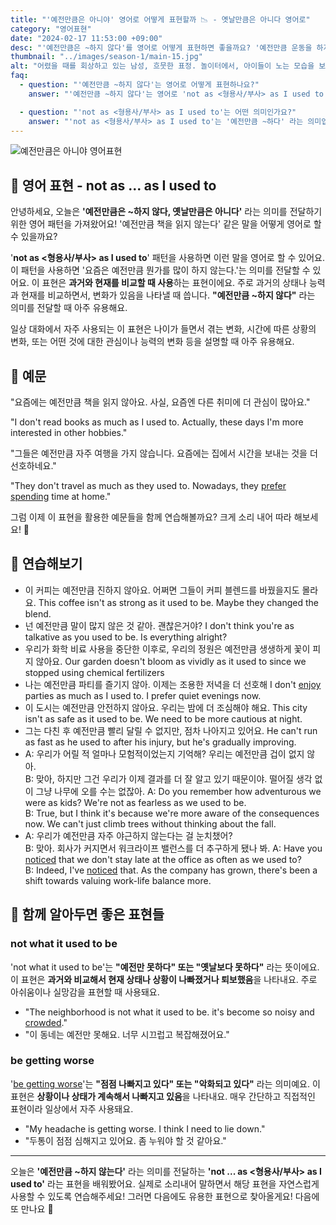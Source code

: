 ```yaml
---
title: "'예전만큼은 아니야' 영어로 어떻게 표현할까 📉 - 옛날만큼은 아니다 영어로"
category: "영어표현"
date: "2024-02-17 11:53:00 +09:00"
desc: "'예전만큼은 ~하지 않다'를 영어로 어떻게 표현하면 좋을까요? '예전만큼 운동을 하지 않아', '예전만큼 영화를 보지 않아' 등을 영어로 표현하는 법을 배워봅시다. 다양한 예문을 통해서 연습하고 본인의 표현으로 만들어 보세요."
thumbnail: "../images/season-1/main-15.jpg"
alt: "어렸을 때를 회상하고 있는 남성, 흐뭇한 표정. 놀이터에서, 아이들이 노는 모습을 보고있음"
faq:
  - question: "'예전만큼 ~하지 않다'는 영어로 어떻게 표현하나요?"
    answer: "'예전만큼 ~하지 않다'는 영어로 'not as <형용사/부사> as I used to be'로 표현할 수 있습니다. 예를 들어, '나는 예전만큼 활기차지 않아'는 'I'm not as energetic as I used to be'라고 말할 수 있습니다."

  - question: "'not as <형용사/부사> as I used to'는 어떤 의미인가요?"
    answer: "'not as <형용사/부사> as I used to'는 '예전만큼 ~하다' 라는 의미입니다. 과거와 현재의 상태나 능력을 비교할 때 사용합니다."
---
```


![예전만큼은 아니야 영어표현](../images/season-1/main-15.jpg)

## 🌟 영어 표현 - not as ... as I used to

안녕하세요, 오늘은 **'예전만큼은 \~하지 않다, 옛날만큼은 아니다'** 라는 의미를 전달하기 위한 영어 패턴을 가져왔어요! '예전만큼 책을 읽지 않는다' 같은 말을 어떻게 영어로 할 수 있을까요?

'**not as <형용사/부사> as I used to**' 패턴을 사용하면 이런 말을 영어로 할 수 있어요. 이 패턴을 사용하면 '요즘은 예전만큼 뭔가를 많이 하지 않는다.'는 의미를 전달할 수 있어요. 이 표현은 **과거와 현재를 비교할 때 사용**하는 표현이에요. 주로 과거의 상태나 능력과 현재를 비교하면서, 변화가 있음을 나타낼 때 씁니다. **"예전만큼 ~하지 않다"** 라는 의미를 전달할 때 아주 유용해요.

일상 대화에서 자주 사용되는 이 표현은 나이가 들면서 겪는 변화, 시간에 따른 상황의 변화, 또는 어떤 것에 대한 관심이나 능력의 변화 등을 설명할 때 아주 유용해요.

## 📖 예문

"요즘에는 예전만큼 책을 읽지 않아요. 사실, 요즘엔 다른 취미에 더 관심이 많아요."

"I don't read books as much as I used to. Actually, these days I'm more interested in other hobbies."

"그들은 예전만큼 자주 여행을 가지 않습니다. 요즘에는 집에서 시간을 보내는 것을 더 선호하네요."

"They don't travel as much as they used to. Nowadays, they [prefer](/blog/in-english/191.prefer/) [spending](/blog/in-english/258.spend/) time at home."

그럼 이제 이 표현을 활용한 예문들을 함께 연습해볼까요? 크게 소리 내어 따라 해보세요! 🎉

## 💬 연습해보기

<ul data-interactive-list>
  <li data-interactive-item>
    <span data-toggler>이 커피는 예전만큼 진하지 않아요. 어쩌면 그들이 커피 블렌드를 바꿨을지도 몰라요.</span>
    <span data-answer>This coffee isn't as strong as it used to be. Maybe they changed the blend.</span>
  </li>
  <li data-interactive-item>
    <span data-toggler>넌 예전만큼 말이 많지 않은 것 같아. 괜찮은거야?</span>
    <span data-answer>I don't think you're as talkative as you used to be. Is everything alright?</span>
  </li>
  <li data-interactive-item>
    <span data-toggler>우리가 화학 비료 사용을 중단한 이후로, 우리의 정원은 예전만큼 생생하게 꽃이 피지 않아요.</span>
    <span data-answer>Our garden doesn't bloom as vividly as it used to since we stopped using chemical fertilizers</span>
  </li>
  <li data-interactive-item>
    <span data-toggler>나는 예전만큼 파티를 즐기지 않아. 이제는 조용한 저녁을 더 선호해</span>
    <span data-answer>I don't <a href="/blog/in-english/128.enjoy-ing/">enjoy</a> parties as much as I used to. I prefer quiet evenings now.</span>
  </li>
  <li data-interactive-item>
    <span data-toggler>이 도시는 예전만큼 안전하지 않아요. 우리는 밤에 더 조심해야 해요.</span>
    <span data-answer>This city isn't as safe as it used to be. We need to be more cautious at night.</span>
  </li>
  <li data-interactive-item>
    <span data-toggler>그는 다친 후 예전만큼 빨리 달릴 수 없지만, 점차 나아지고 있어요.</span>
    <span data-answer>He can't run as fast as he used to after his injury, but he's gradually improving.</span>
  </li>
  <li data-interactive-item>
    <span data-toggler>A: 우리가 어릴 적 얼마나 모험적이었는지 기억해? 우리는 예전만큼 겁이 없지 않아.<br>B: 맞아, 하지만 그건 우리가 이제 결과를 더 잘 알고 있기 때문이야. 떨어질 생각 없이 그냥 나무에 오를 수는 없잖아.</span>
    <span data-answer>A: Do you remember how adventurous we were as kids? We're not as fearless as we used to be.<br>B: True, but I think it's because we're more aware of the consequences now. We can't just climb trees without thinking about the fall.</span>
  </li>
  <li data-interactive-item>
    <span data-toggler>A: 우리가 예전만큼 자주 야근하지 않는다는 걸 눈치챘어?<br>B: 맞아. 회사가 커지면서 워크라이프 밸런스를 더 추구하게 됐나 봐.</span>
    <span data-answer>A: Have you <a href="/blog/in-english/061.notice/">noticed</a> that we don't stay late at the office as often as we used to?<br>B: Indeed, I've <a href="/blog/in-english/061.notice/">noticed</a> that. As the company has grown, there's been a shift towards valuing work-life balance more.</span>
  </li>
</ul>

## 🤝 함께 알아두면 좋은 표현들

### not what it used to be

'not what it used to be'는 **"예전만 못하다" 또는 "옛날보다 못하다"** 라는 뜻이에요. 이 표현은 **과거와 비교해서 현재 상태나 상황이 나빠졌거나 퇴보했음**을 나타내요. 주로 아쉬움이나 실망감을 표현할 때 사용돼요.

- "The neighborhood is not what it used to be. it's become so noisy and [crowded](/blog/in-english/393.crowded/)."
- "이 동네는 예전만 못해요. 너무 시끄럽고 복잡해졌어요."

### be getting worse

'[be getting worse](/blog/in-english/234.get-worse/)'는 **"점점 나빠지고 있다" 또는 "악화되고 있다"** 라는 의미예요. 이 표현은 **상황이나 상태가 계속해서 나빠지고 있음**을 나타내요. 매우 간단하고 직접적인 표현이라 일상에서 자주 사용돼요.

- "My headache is getting worse. I think I need to lie down."
- "두통이 점점 심해지고 있어요. 좀 누워야 할 것 같아요."

---

오늘은 **'예전만큼 \~하지 않는다'** 라는 의미를 전달하는 **'not ... as <형용사/부사> as I used to'** 라는 표현을 배워봤어요. 실제로 소리내어 말하면서 해당 표현을 자연스럽게 사용할 수 있도록 연습해주세요! 그러면 다음에도 유용한 표현으로 찾아올게요! 다음에 또 만나요 🙂
